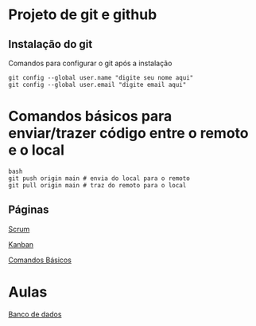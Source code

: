 # Projeto de git e github
## Instalação do git

Comandos para configurar o git após a instalação

```
git config --global user.name "digite seu nome aqui"
git config --global user.email "digite email aqui"

```

# Comandos básicos para enviar/trazer código entre o remoto e o local

````
bash
git push origin main # envia do local para o remoto
git pull origin main # traz do remoto para o local
````
## Páginas
[Scrum](scrum.md)

[Kanban](kanban.md)

[Comandos Básicos](comandos_basicos.md)

# Aulas
[Banco de dados](banco_de_dados.md)
